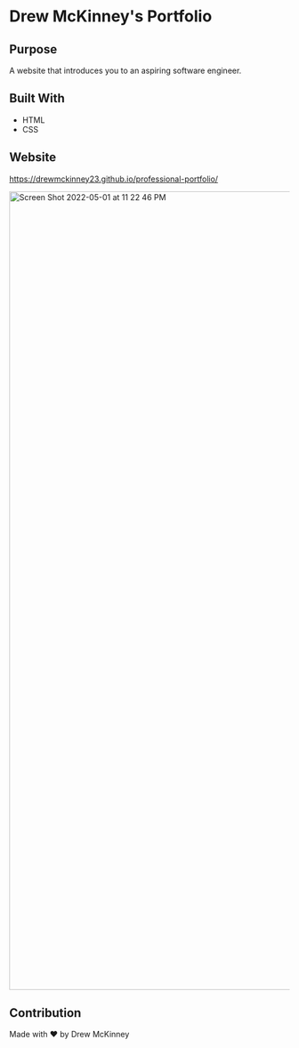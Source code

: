 # Drew McKinney's Portfolio

## Purpose
A website that introduces you to an aspiring software engineer.

## Built With
* HTML
* CSS

## Website
https://drewmckinney23.github.io/professional-portfolio/

<img width="1436" alt="Screen Shot 2022-05-01 at 11 22 46 PM" src="https://user-images.githubusercontent.com/100231461/166180572-91465dde-c4cc-49fc-927d-90c43fa60771.png">

## Contribution
Made with ❤️ by Drew McKinney
